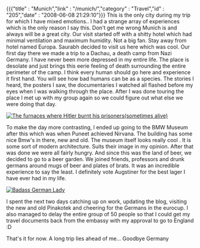 {{{"title" : "Munich","link" : "/munich/","category" : "Travel","id" : "205","date" : "2008-06-08 21:29:10"}}}
This is the only city during my trip for which I have mixed emotions.. I had a strange array of experiences which is the only reason I say this. Don't get me wrong Munich is and always will be a great city. Our visit started off with a shitty hotel which had minimal ventilation and maximum humidity. Not a big fan. Stay away from hotel named Europa. Saurabh decided to visit us here which was cool. Our first day there we made a trip to a Dachau, a death camp from Nazi Germany. I have never been more depressed in my entire life. The place is desolate and just brings this eerie feeling of death surrounding the entire perimeter of the camp. I think every human should go here and experience it first hand. You will see how bad humans can be as a species. The stories I heard, the posters I saw, the documentaries I watched all flashed before my eyes when I was walking through the place. After I was done touring the place I met up with my group again so we could figure out what else we were doing that day.
<!--more-->
[![The furnaces where Hitler burnt his prisoners(sometimes alive)](/img/upload/dscn1001.jpg "Furnaces at Dachau")](/img/upload/dscn1001.jpg)

To make the day more contrasting, I ended up going to the BMW Museum after this which was when Puneet achieved Nirvana. The building has some nice Bmw's in there, new and old. The museum itself looks really cool . It is some sort of modern architecture. Suits their image in my opinion. After that was done we were all fairly hungry. And since this was the land of beer, we decided to go to a beer garden. We joined friends, professors and drunk germans around mugs of beer and plates of brats. It was an incredible experience to say the least. I definitely vote Augstiner for the best lager I have ever had in my life.

[![Badass German Lady](/img/upload/img_0306.jpg "Badass German Lady")](/img/upload/img_0306.jpg)

I spent the next two days catching up on work, updating the blog, visiting the new and old Pinakotek and cheering for the Germans in the eurocup. I also managed to delay the entire group of 50 people so that I could get my travel documents back from the embassy with my approval to go to England :D

That's it for now. A long trip lies ahead of me... Goodbye Germany